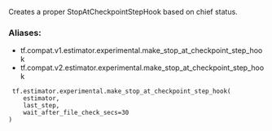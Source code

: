 Creates a proper StopAtCheckpointStepHook based on chief status.
### Aliases:
- tf.compat.v1.estimator.experimental.make_stop_at_checkpoint_step_hook
- tf.compat.v2.estimator.experimental.make_stop_at_checkpoint_step_hook

```
 tf.estimator.experimental.make_stop_at_checkpoint_step_hook(
    estimator,
    last_step,
    wait_after_file_check_secs=30
)
```
